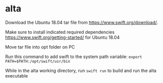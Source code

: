 # alta
Download the Ubuntu 18.04 tar file from https://www.swift.org/download/. 

Make sure to install indicated required dependencies https://www.swift.org/getting-started/ for Ubuntu 18.04

Move tar file into opt folder on PC

Run this command to add swift to the system path variable:
`export PATH=$PATH:/opt/swift/usr/bin`

While in the alta working directory, run 
`swift run` to build and run the alta executable